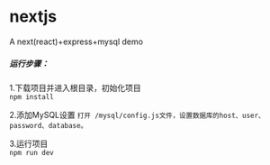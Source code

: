 # nextjs
A next(react)+express+mysql demo

##### 运行步骤：
1.下载项目并进入根目录，初始化项目   
`npm install`

2.添加MySQL设置
`打开 /mysql/config.js文件，设置数据库的host、user、password、database。`   

3.运行项目  
`npm run dev`
